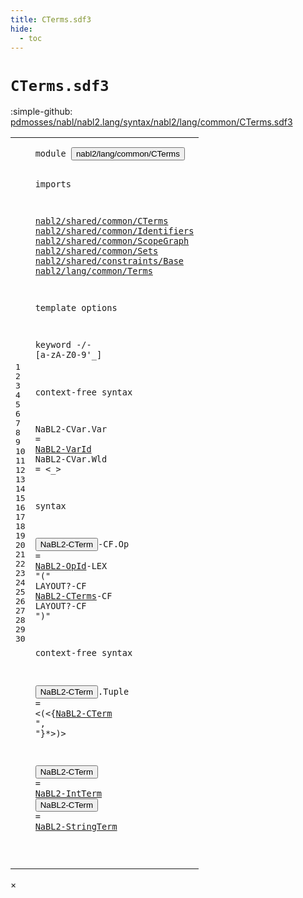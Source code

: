 ```yaml
---
title: CTerms.sdf3
hide:
  - toc
---
```


# `CTerms.sdf3`

:simple-github: [pdmosses/nabl/nabl2.lang/syntax/nabl2/lang/common/CTerms.sdf3]

[pdmosses/nabl/nabl2.lang/syntax/nabl2/lang/common/CTerms.sdf3]: https://github.com/pdmosses/nabl/blob/master/nabl2.lang/syntax/nabl2/lang/common/CTerms.sdf3 "The source file on GitHub"

<div class="sdf3"><table class="highlighttable"><tbody><tr><td class="linenos"><div class="linenodiv"><pre><span></span>1
2
3
4
5
6
7
8
9
10
11
12
13
14
15
16
17
18
19
20
21
22
23
24
25
26
27
28
29
30
</pre></div></td>
<td class="code"><pre><code><span class="keyword">module</span> <button class="modal-open" id="nabl2/lang/common/CTerms_1_8" title="a definition with multiple references" data-urls="../Main.sdf3/#nabl2/lang/common/CTerms line 5_3; ../../signatures/Functions.sdf3/#nabl2/lang/common/CTerms line 8_3">nabl2/lang/common/CTerms</button>

<span class="keyword">imports</span>

  <a href="../../../../../../../file:/Users/pdm/eclipse/spoofax-dev/Eclipse.app/Contents/Eclipse/plugins/org.metaborg.meta.nabl2.shared.eclipse_2.6.0.20231130-170231-master/target/unpacked/latest/syntax/nabl2/shared/common/CTerms.sdf3/#nabl2/shared/common/CTerms_1_8" id="nabl2/shared/common/CTerms_5_3" title="a reference to a single-file definition">nabl2/shared/common/CTerms</a>
  <a href="../../../../../../../file:/Users/pdm/eclipse/spoofax-dev/Eclipse.app/Contents/Eclipse/plugins/org.metaborg.meta.nabl2.shared.eclipse_2.6.0.20231130-170231-master/target/unpacked/latest/syntax/nabl2/shared/common/Identifiers.sdf3/#nabl2/shared/common/Identifiers_1_8" id="nabl2/shared/common/Identifiers_6_3" title="a reference to a single-file definition">nabl2/shared/common/Identifiers</a>
  <a href="../../../../../../../file:/Users/pdm/eclipse/spoofax-dev/Eclipse.app/Contents/Eclipse/plugins/org.metaborg.meta.nabl2.shared.eclipse_2.6.0.20231130-170231-master/target/unpacked/latest/syntax/nabl2/shared/common/ScopeGraph.sdf3/#nabl2/shared/common/ScopeGraph_1_8" id="nabl2/shared/common/ScopeGraph_7_3" title="a reference to a single-file definition">nabl2/shared/common/ScopeGraph</a>
  <a href="../../../../../../../file:/Users/pdm/eclipse/spoofax-dev/Eclipse.app/Contents/Eclipse/plugins/org.metaborg.meta.nabl2.shared.eclipse_2.6.0.20231130-170231-master/target/unpacked/latest/syntax/nabl2/shared/common/Sets.sdf3/#nabl2/shared/common/Sets_1_8" id="nabl2/shared/common/Sets_8_3" title="a reference to a single-file definition">nabl2/shared/common/Sets</a>
  <a href="../../../../../../../file:/Users/pdm/eclipse/spoofax-dev/Eclipse.app/Contents/Eclipse/plugins/org.metaborg.meta.nabl2.shared.eclipse_2.6.0.20231130-170231-master/target/unpacked/latest/syntax/nabl2/shared/constraints/Base.sdf3/#nabl2/shared/constraints/Base_1_8" id="nabl2/shared/constraints/Base_9_3" title="a reference to a single-file definition">nabl2/shared/constraints/Base</a>
  <a href="../Terms.sdf3/#nabl2/lang/common/Terms_1_8" id="nabl2/lang/common/Terms_10_3" title="a reference to a single-file definition">nabl2/lang/common/Terms</a>

<span class="keyword">template options</span>

  <span class="keyword">keyword</span> -/- [<span class="cons_Regular">a</span>-<span class="cons_Regular">z</span><span class="cons_Regular">A</span>-<span class="cons_Regular">Z</span><span class="cons_Regular">0</span>-<span class="cons_Regular">9</span>\'\_]

<span class="keyword">context-free syntax</span>

  <span id="NaBL2-CVar_18_3" title="a definition with no references">NaBL2-CVar</span>.<span class="cons_Constructor"><span id="Var_18_14" title="a definition with no references">Var</span></span> = <a href="../../../../../../../file:/Users/pdm/eclipse/spoofax-dev/Eclipse.app/Contents/Eclipse/plugins/org.metaborg.meta.nabl2.shared.eclipse_2.6.0.20231130-170231-master/target/unpacked/latest/syntax/nabl2/shared/common/Identifiers.sdf3/#NaBL2-VarId_19_3" id="NaBL2-VarId_18_20" title="a reference to a single-file definition">NaBL2-VarId</a>
  <span id="NaBL2-CVar_19_3" title="a definition with no references">NaBL2-CVar</span>.<span class="cons_Constructor"><span id="Wld_19_14" title="a definition with no references">Wld</span></span> = &lt;<span class="cons_String">_</span>&gt;

<span class="keyword">syntax</span>

  <button class="modal-open" id="NaBL2-CTerm_23_3" title="a definition with multiple references" data-urls="#NaBL2-CTerm line 27_27; ../../signatures/Functions.sdf3/#NaBL2-CTerm line 33_27, 33_44">NaBL2-CTerm</button><span class="keyword">-CF</span>.<span class="cons_Constructor"><span id="Op_23_18" title="a definition with no references">Op</span></span>    = <a href="../../../../../../../file:/Users/pdm/eclipse/spoofax-dev/Eclipse.app/Contents/Eclipse/plugins/org.metaborg.meta.nabl2.shared.eclipse_2.6.0.20231130-170231-master/target/unpacked/latest/syntax/nabl2/shared/common/Identifiers.sdf3/#NaBL2-OpId_22_3" id="NaBL2-OpId_23_26" title="a reference to a single-file definition">NaBL2-OpId</a><span class="keyword">-LEX</span> <span class="cons_Lit">"("</span> <span class="keyword">LAYOUT</span>?<span class="keyword">-CF</span> <a href="../../../../../../../file:/Users/pdm/eclipse/spoofax-dev/Eclipse.app/Contents/Eclipse/plugins/org.metaborg.meta.nabl2.shared.eclipse_2.6.0.20231130-170231-master/target/unpacked/latest/syntax/nabl2/shared/common/CTerms.sdf3/#NaBL2-CTerms_16_3" id="NaBL2-CTerms_23_56" title="a reference to a single-file definition">NaBL2-CTerms</a><span class="keyword">-CF LAYOUT</span>?<span class="keyword">-CF</span> <span class="cons_Lit">")"</span>

<span class="keyword">context-free syntax</span>

  <button class="modal-open" id="NaBL2-CTerm_27_3" title="a definition with multiple references" data-urls="#NaBL2-CTerm line 27_27; ../../signatures/Functions.sdf3/#NaBL2-CTerm line 33_27, 33_44">NaBL2-CTerm</button>.<span class="cons_Constructor"><span id="Tuple_27_15" title="a definition with no references">Tuple</span></span> = &lt;<span class="cons_String">(</span>&lt;{<a href="#NaBL2-CTerm_23_3" id="NaBL2-CTerm_27_27" title="a reference to a single-file definition">NaBL2-CTerm</a> <span class="cons_Lit">", "</span>}*&gt;<span class="cons_String">)</span>&gt;

  <button class="modal-open" id="NaBL2-CTerm_29_3" title="a definition with multiple references" data-urls="#NaBL2-CTerm line 27_27; ../../signatures/Functions.sdf3/#NaBL2-CTerm line 33_27, 33_44">NaBL2-CTerm</button>       = <a href="../Terms.sdf3/#NaBL2-IntTerm_32_3" id="NaBL2-IntTerm_29_23" title="a reference to a single-file definition">NaBL2-IntTerm</a>
  <button class="modal-open" id="NaBL2-CTerm_30_3" title="a definition with multiple references" data-urls="#NaBL2-CTerm line 27_27; ../../signatures/Functions.sdf3/#NaBL2-CTerm line 33_27, 33_44">NaBL2-CTerm</button>       = <a href="../Terms.sdf3/#NaBL2-StringTerm_38_3" id="NaBL2-StringTerm_30_23" title="a reference to a single-file definition">NaBL2-StringTerm</a>

</code></pre></td></tr></tbody></table></div>

<div id="modal">
  <div id="modal-content">
    <span id="modal-close">&times;</span>
    <h2 id="modal-h2"></h2>
    <p  id="modal-p"></p>
    <ul id="modal-ul"></ul>
  </div>
</div>
